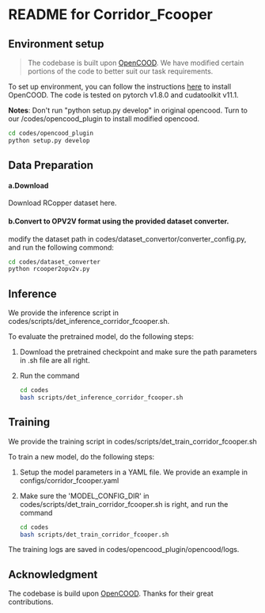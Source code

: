# README for Corridor_Fcooper

## Environment setup
> The codebase is built upon [OpenCOOD](https://github.com/DerrickXuNu/OpenCOOD). We have modified certain portions of the code to better suit our task requirements.

To set up environment, you can follow the instructions [here](https://opencood.readthedocs.io/en/latest/md_files/installation.html) to install OpenCOOD. The code is tested on pytorch v1.8.0 and cudatoolkit v11.1.

<b>Notes</b>: Don't run "python setup.py develop" in original opencood. Turn to our /codes/opencood_plugin to install modified opencood.
```bash
cd codes/opencood_plugin
python setup.py develop
```

## Data Preparation
#### a.Download
Download RCopper dataset here.
#### b.Convert to OPV2V format using the provided dataset converter.
modify the dataset path in codes/dataset_convertor/converter_config.py, and run the following commond:
```bash
cd codes/dataset_converter
python rcooper2opv2v.py
```

## Inference
We provide the inference script in codes/scripts/det_inference_corridor_fcooper.sh.

To evaluate the pretrained model, do the following steps:

1. Download the pretrained checkpoint and make sure the path parameters in .sh file are all right.

2. Run the command

    ```bash
    cd codes
    bash scripts/det_inference_corridor_fcooper.sh
    ```

## Training
We provide the training script in codes/scripts/det_train_corridor_fcooper.sh

To train a new model, do the following steps:

1. Setup the model parameters in a YAML file. We provide an example in configs/corridor_fcooper.yaml

2. Make sure the 'MODEL_CONFIG_DIR' in codes/scripts/det_train_corridor_fcooper.sh is right, and run the command

    ```bash
    cd codes
    bash scripts/det_train_corridor_fcooper.sh
    ```

The training logs are saved in codes/opencood_plugin/opencood/logs.


## Acknowledgment
The codebase is build upon [OpenCOOD](https://github.com/DerrickXuNu/OpenCOOD). Thanks for their great contributions.
